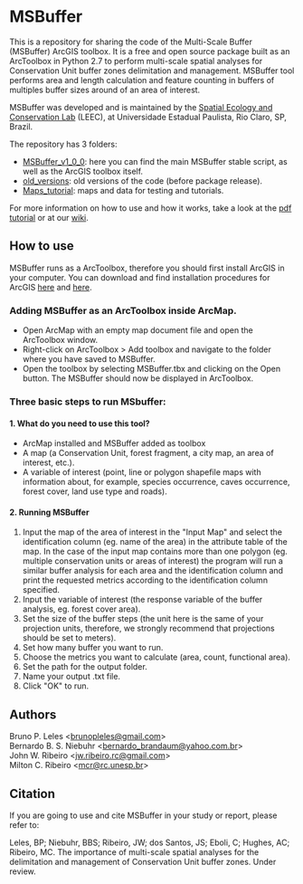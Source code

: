 # MSBuffer

This is a repository for sharing the code of the Multi-Scale Buffer (MSBuffer) ArcGIS toolbox. It is a free and open source package built as an ArcToolbox in Python 2.7 to perform multi-scale spatial analyses for Conservation Unit buffer zones delimitation and management.
MSBuffer tool performs area and length calculation and feature counting in buffers of multiples buffer sizes around of an area of interest.

MSBuffer was developed and is maintained by the [Spatial Ecology and Conservation Lab](http://leec.eco.br) (LEEC), at Universidade Estadual Paulista, Rio Claro, SP, Brazil.

The repository has 3 folders:

- [MSBuffer_v1_0_0](https://github.com/LEEClab/MSBuffer/tree/master/MSBuffer_v1_0_0): here you can find the main MSBuffer stable script, as well as the ArcGIS toolbox itself.
- [old_versions](https://github.com/LEEClab/MSBuffer/tree/master/old_versions): old versions of the code (before package release).
- [Maps_tutorial](https://github.com/LEEClab/MSBuffer/tree/master/Maps_tutorial): maps and data for testing and tutorials.

For more information on how to use and how it works, take a look at the [pdf tutorial](https://github.com/LEEClab/MSBuffer/blob/master/Supplemental_Material%201_MSBuffer_tutorial.pdf) or at our [wiki](https://github.com/LEEClab/MSBuffer/wiki).



## How to use

MSBuffer runs as a ArcToolbox, therefore you should first install ArcGIS in your computer. You can download and find installation procedures for ArcGIS [here](http://www.esri.com/en/arcgis/products/arcgis-pro/DesktopFreeTrial) and [here](http://desktop.arcgis.com/en/arcmap/10.3/get-started/installation-guide/installing-on-your-computer.htm).

### Adding  MSBuffer as an ArcToolbox inside ArcMap.
- Open ArcMap with an empty map document file and open the ArcToolbox window.
- Right-click on ArcToolbox > Add toolbox and navigate to the folder where you have saved to MSBuffer.
- Open the toolbox by selecting MSBuffer.tbx and clicking on the Open button. The MSBuffer should now be displayed in ArcToolbox.

### Three basic steps to run MSbuffer: 

#### 1. What do you need to use this tool? 
- ArcMap installed and MSBuffer added as toolbox
- A map (a  Conservation Unit, forest fragment, a city map, an area of interest, etc.).
- A variable of interest (point, line or polygon shapefile maps with information about, for example, species occurrence, caves occurrence, forest cover, land use type and roads).

#### 2. Running MSBuffer

1. Input the map of the area of interest in the "Input Map" and select the identification column (eg. name of the area) in the attribute table of the map. In the case of the input map contains more than one polygon (eg. multiple conservation units or areas of interest) the program will run a similar buffer analysis for each area and the identification column and print the requested metrics according to the identification column specified.
2. Input the variable of interest (the response variable of the buffer analysis, eg. forest cover area).
3. Set the size of the buffer steps (the unit here is the same of your projection units, therefore, we strongly recommend that projections should be set to meters).
4. Set how many buffer you want to run.
5. Choose the metrics you want to calculate (area, count, functional area).
6. Set the path for the output folder.
7. Name your output .txt file.
8. Click "OK" to run.

## Authors

Bruno P. Leles <<brunopleles@gmail.com>>  
Bernardo B. S. Niebuhr <<bernardo_brandaum@yahoo.com.br>>  
John W. Ribeiro <<jw.ribeiro.rc@gmail.com>>  
Milton C. Ribeiro <<mcr@rc.unesp.br>>

## Citation

If you are going to use and cite MSBuffer in your study or report, please refer to:

Leles, BP; Niebuhr, BBS; Ribeiro, JW; dos Santos, JS; Eboli, C; Hughes, AC; Ribeiro, MC. The importance of multi-scale spatial analyses for the delimitation and management of Conservation Unit buffer zones. Under review.




